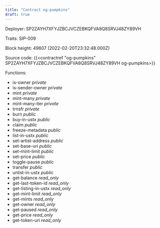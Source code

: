 ```yaml
---
title: "Contract og-pumpkins"
draft: true
---
```

Deployer: SP2ZAYH7XFYJZBCJVCZEBKQFVA8Q8SRVJ48ZY89VH

Traits:
SIP-009 



Block height: 49607 (2022-02-20T23:32:48.000Z)

Source code: {{<contractref "og-pumpkins" SP2ZAYH7XFYJZBCJVCZEBKQFVA8Q8SRVJ48ZY89VH og-pumpkins>}}

Functions:

* is-owner _private_
* is-sender-owner _private_
* mint _private_
* mint-many _private_
* mint-many-iter _private_
* trnsfr _private_
* burn _public_
* buy-in-ustx _public_
* claim _public_
* freeze-metadata _public_
* list-in-ustx _public_
* set-artist-address _public_
* set-base-uri _public_
* set-mint-limit _public_
* set-price _public_
* toggle-pause _public_
* transfer _public_
* unlist-in-ustx _public_
* get-balance _read_only_
* get-last-token-id _read_only_
* get-listing-in-ustx _read_only_
* get-mint-limit _read_only_
* get-mints _read_only_
* get-owner _read_only_
* get-paused _read_only_
* get-price _read_only_
* get-token-uri _read_only_
